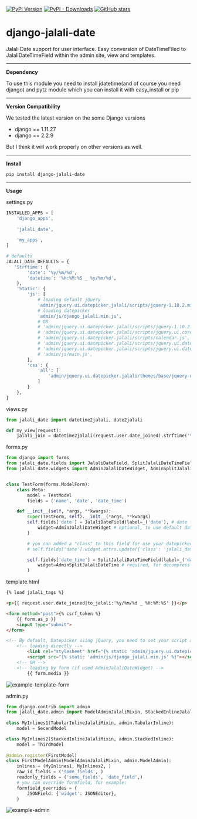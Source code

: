 

[![PyPi Version](https://img.shields.io/pypi/v/django-jalali-date.svg)](https://pypi.python.org/pypi/django-jalali-date)
[![PyPI - Downloads](https://img.shields.io/pypi/dm/django-jalali-date.svg)](https://pypistats.org/packages/django-jalali-date)
[![GitHub stars](https://img.shields.io/github/stars/a-roomana/django-jalali-date.svg?style=social)](https://github.com/a-roomana/django-jalali-date)
# django-jalali-date

Jalali Date support for user interface. Easy conversion of DateTimeFiled to JalaliDateTimeField within the admin site, view and templates.

----------
**Dependency**

To use this module you need to install jdatetime(and of course you need django) and pytz module which you can install it with easy_install or pip

----------
**Version Compatibility**

We tested the latest version on the some Django versions
- django == 1.11.27
- django == 2.2.9

But I think it will work properly on other versions as well.

----------
**Install**

    pip install django-jalali-date   

----------
**Usage**

settings.py
```python
INSTALLED_APPS = [
	'django_apps',
	
	'jalali_date',
	
	'my_apps',
]

# defaults
JALALI_DATE_DEFAULTS = {
   'Strftime': {
        'date': '%y/%m/%d',
        'datetime': '%H:%M:%S _ %y/%m/%d',
    },
    'Static': {
        'js': [
            # loading default jQuery
            'admin/jquery.ui.datepicker.jalali/scripts/jquery-1.10.2.min.js',
            # loading datepicker
            'admin/js/django_jalali.min.js',
            # OR
            # 'admin/jquery.ui.datepicker.jalali/scripts/jquery-1.10.2.min.js',
            # 'admin/jquery.ui.datepicker.jalali/scripts/jquery.ui.core.js',
            # 'admin/jquery.ui.datepicker.jalali/scripts/calendar.js',
            # 'admin/jquery.ui.datepicker.jalali/scripts/jquery.ui.datepicker-cc.js',
            # 'admin/jquery.ui.datepicker.jalali/scripts/jquery.ui.datepicker-cc-fa.js',
            # 'admin/js/main.js',
        ],
        'css': {
            'all': [
                'admin/jquery.ui.datepicker.jalali/themes/base/jquery-ui.min.css',
            ]
        }
    },
}
```

views.py
```python
from jalali_date import datetime2jalali, date2jalali

def my_view(request):
	jalali_join = datetime2jalali(request.user.date_joined).strftime('%y/%m/%d _ %H:%M:%S')
```
forms.py
```python
from django import forms
from jalali_date.fields import JalaliDateField, SplitJalaliDateTimeField
from jalali_date.widgets import AdminJalaliDateWidget, AdminSplitJalaliDateTime


class TestForm(forms.ModelForm):
    class Meta:
        model = TestModel
        fields = ('name', 'date', 'date_time')

    def __init__(self, *args, **kwargs):
        super(TestForm, self).__init__(*args, **kwargs)
        self.fields['date'] = JalaliDateField(label=_('date'), # date format is  "yyyy-mm-dd"
            widget=AdminJalaliDateWidget # optional, to use default datepicker
        )

        # you can added a "class" to this field for use your datepicker!
        # self.fields['date'].widget.attrs.update({'class': 'jalali_date-date'})

        self.fields['date_time'] = SplitJalaliDateTimeField(label=_('date time'), 
            widget=AdminSplitJalaliDateTime # required, for decompress DatetimeField to JalaliDateField and JalaliTimeField
        )
```
template.html
```html    
{% load jalali_tags %}

<p>{{ request.user.date_joined|to_jalali:'%y/%m/%d _ %H:%M:%S' }}</p>

<form method="post">{% csrf_token %}
    {{ form.as_p }}
    <input type="submit">
</form>

<!-- By default, Datepicker using jQuery, you need to set your script after loading jQuery! -->
	<!-- loading directly -->
		<link rel="stylesheet" href="{% static 'admin/jquery.ui.datepicker.jalali/themes/base/jquery-ui.min.css' %}">
		<script src="{% static 'admin/js/django_jalali.min.js' %}"></script>
	<!-- OR -->
	<!-- loading by form (if used AdminJalaliDateWidget) -->
		{{ form.media }}
```
![example-template-form](http://bayanbox.ir/view/4091856023129600494/photo-2019-04-06-11-11-03-min.jpg)

admin.py
```python
from django.contrib import admin
from jalali_date.admin import ModelAdminJalaliMixin, StackedInlineJalaliMixin, TabularInlineJalaliMixin	
    
class MyInlines1(TabularInlineJalaliMixin, admin.TabularInline):
	model = SecendModel

class MyInlines2(StackedInlineJalaliMixin, admin.StackedInline):
	model = ThirdModel
	
@admin.register(FirstModel)
class FirstModelAdmin(ModelAdminJalaliMixin, admin.ModelAdmin):
	inlines = (MyInlines1, MyInlines2, )
	raw_id_fields = ('some_fields', )
	readonly_fields = ('some_fields', 'date_field',)
	# you can override formfield, for example:
	formfield_overrides = {
	    JSONField: {'widget': JSONEditor},
	}
```
![example-admin](http://bayanbox.ir/view/2877111068605695571/Screenshot-from-2016-07-26-01-37-07.png)
